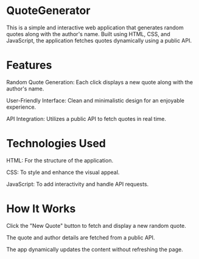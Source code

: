 # QuoteGenerator
This is a simple and interactive web application that generates random quotes along with the author's name. Built using HTML, CSS, and JavaScript, the application fetches quotes dynamically using a public API.

# Features
Random Quote Generation: Each click displays a new quote along with the author's name.

User-Friendly Interface: Clean and minimalistic design for an enjoyable experience.

API Integration: Utilizes a public API to fetch quotes in real time.

# Technologies Used
HTML: For the structure of the application.

CSS: To style and enhance the visual appeal.

JavaScript: To add interactivity and handle API requests.

# How It Works
Click the "New Quote" button to fetch and display a new random quote.

The quote and author details are fetched from a public API.

The app dynamically updates the content without refreshing the page.
